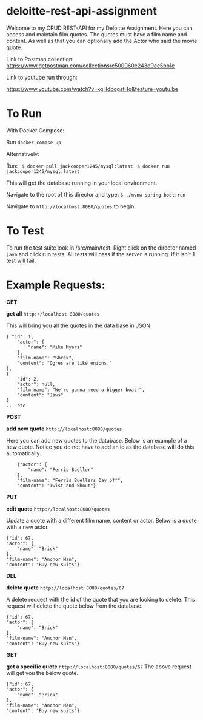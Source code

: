 # deloitte-rest-api-assignment
Welcome to my CRUD REST-API for my Deloitte Assignment. Here you can access and maintain film quotes. The quotes must have a film name and content. As well as that you can optionally add the Actor who said the movie quote.

Link to Postman collection:
https://www.getpostman.com/collections/c500060e243d9ce5bb1e


Link to youtube run through:

https://www.youtube.com/watch?v=xgHdbcgstHo&feature=youtu.be
# To Run

With Docker Compose:

Run `docker-compse up`

Alternatively:

Run:
` $ docker pull jackcooper1245/mysql:latest`
` $ docker run jackcooper1245/mysql:latest`

This will get the database running in your local environment.

Navigate to the root of this director and type: `$ ./mvnw spring-boot:run`

Navigate to `http://localhost:8080/quotes` to begin.

# To Test

To run the test suite look in /src/main/test. Right click on the director named `java` and click run tests. All tests will pass if the server is running. If it isn't 1 test will fail.  


# Example Requests:

**GET**

**get all**
`http://localhost:8080/quotes`

This will bring you all the quotes in the data base in JSON.


    { "id": 1,
        "actor": {
            "name": "Mike Myers"
        },
        "film-name": "Shrek",
        "content": "Ogres are like onions."
    },
    {
        "id": 2,
        "actor": null,
        "film-name": "We're gunna need a bigger boat!",
        "content": "Jaws"
    }
    ... etc
      

**POST**

**add new quote** `http://localhost:8080/quotes`

Here you can add new quotes to the database. Below is an example of a new quote. Notice you do not have to add an id as the database will do this automatically.
        
        {"actor": {
            "name": "Ferris Bueller"
        },
        "film-name": "Ferris Buellers Day off",
        "content": "Twist and Shout"}
    
    

**PUT**

**edit quote** `http://localhost:8080/quotes`

Update a quote with a different film name, content or actor. Below is a quote with a new actor.

    
    {"id": 67,
    "actor": {
        "name": "Brick"
    },
    "film-name": "Anchor Man",
    "content": "Buy new suits"}


**DEL**

**delete quote**
`http://localhost:8080/quotes/67`

A delete request with the id of the quote that you are looking to delete. This request will delete the quote below from the database.

    {"id": 67,
    "actor": {
        "name": "Brick"
    },
    "film-name": "Anchor Man",
    "content": "Buy new suits"}
    
**GET**

**get a specific quote** `http://localhost:8080/quotes/67`
The above request will get you the below quote.


    {"id": 67,
    "actor": {
        "name": "Brick"
    },
    "film-name": "Anchor Man",
    "content": "Buy new suits"}
    
 
 

